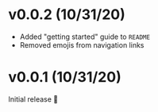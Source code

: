 # v0.0.2 (10/31/20)

- Added "getting started" guide to `README`
- Removed emojis from navigation links

# v0.0.1 (10/31/20)

Initial release 🚀
